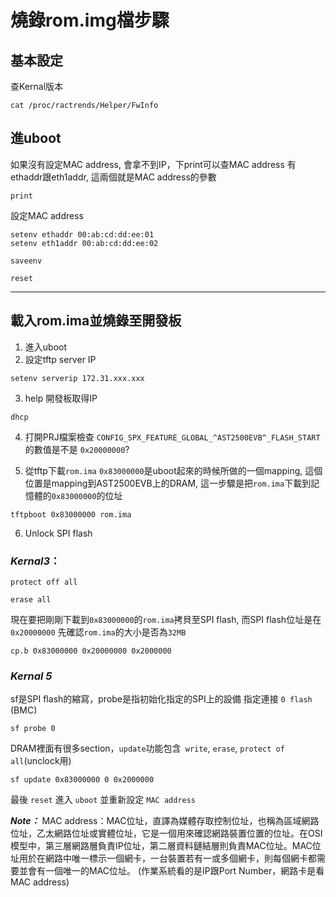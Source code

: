 
# 燒錄rom.img檔步驟
## 基本設定

查Kernal版本
```
cat /proc/ractrends/Helper/FwInfo
```
## 進uboot
如果沒有設定MAC address, 會拿不到IP，下print可以查MAC address
有ethaddr跟eth1addr, 這兩個就是MAC address的參數
```
print
```
設定MAC address
```
setenv ethaddr 00:ab:cd:dd:ee:01
setenv eth1addr 00:ab:cd:dd:ee:02
```
```
saveenv
```
```
reset
```

---
## 載入rom.ima並燒錄至開發板

1. 進入uboot
2. 設定tftp server IP
``` 
setenv serverip 172.31.xxx.xxx
```
3. help 開發板取得IP
```
dhcp
```
4. 打開PRJ檔案檢查 
`CONFIG_SPX_FEATURE_GLOBAL_^AST2500EVB^_FLASH_START` 的數值是不是 `0x20000000`?

5. 從tftp下載`rom.ima`
`0x83000000`是uboot起來的時候所做的一個mapping, 
這個位置是mapping到AST2500EVB上的DRAM,
這一步驟是把`rom.ima`下載到記憶體的`0x83000000`的位址
```
tftpboot 0x83000000 rom.ima
```
6. Unlock SPI flash

### *Kernal3*：
```
protect off all
```
```
erase all
```
現在要把剛剛下載到`0x83000000`的`rom.ima`拷貝至SPI flash, 而SPI flash位址是在`0x20000000`
先確認`rom.ima`的大小是否為`32MB`
```
cp.b 0x83000000 0x20000000 0x2000000
```

### *Kernal 5*
sf是SPI flash的縮寫，probe是指初始化指定的SPI上的設備
指定連接 `0 flash` (BMC)
```
sf probe 0
```
DRAM裡面有很多section，`update`功能包含` write`, `erase`, `protect of all`(unclock用)
```
sf update 0x83000000 0 0x2000000
```
最後 `reset` 進入 `uboot` 並重新設定 `MAC address`


***Note：***
MAC address：MAC位址，直譯為媒體存取控制位址，也稱為區域網路位址，乙太網路位址或實體位址，它是一個用來確認網路裝置位置的位址。在OSI模型中，第三層網路層負責IP位址，第二層資料鏈結層則負責MAC位址。MAC位址用於在網路中唯一標示一個網卡，一台裝置若有一或多個網卡，則每個網卡都需要並會有一個唯一的MAC位址。
(作業系統看的是IP跟Port Number，網路卡是看MAC address)

